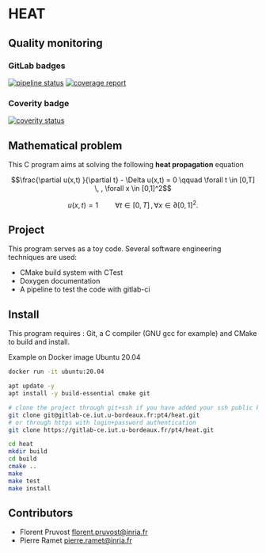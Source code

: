HEAT
====================

Quality monitoring
------------------

### GitLab badges
[![pipeline status](https://gitlab-ce.iut.u-bordeaux.fr/pt4/heat/badges/master/pipeline.svg)](https://gitlab-ce.iut.u-bordeaux.fr/pt4/heat/commits/master)
[![coverage report](https://gitlab-ce.iut.u-bordeaux.fr/pt4/heat/badges/master/coverage.svg)](https://gitlab-ce.iut.u-bordeaux.fr/pt4/heat/commits/master)

### Coverity badge
[![coverity status](https://scan.coverity.com/projects/19229/badge.svg)](https://scan.coverity.com/projects/heat)

Mathematical problem
---------------------

This C program aims at solving the following **heat propagation** equation

```math
\frac{\partial u(x,t) }{\partial t} - \Delta u(x,t) = 0 \qquad \forall  t \in [0,T] \, , \forall x \in [0,1]^2
```
```math
u(x,t) = 1 \, \qquad \forall  t \in [0,T] \, , \forall x \in \partial [0,1]^2.
```

Project
---------------------

This program serves as a toy code.
Several software engineering techniques are used:

* CMake build system with CTest
* Doxygen documentation
* A pipeline to test the code with gitlab-ci

Install
---------------------

This program requires : Git, a C compiler (GNU gcc for example) and CMake to build and install.

Example on Docker image Ubuntu 20.04
```sh
docker run -it ubuntu:20.04

apt update -y
apt install -y build-essential cmake git

# clone the project through git+ssh if you have added your ssh public key on Gitlab
git clone git@gitlab-ce.iut.u-bordeaux.fr:pt4/heat.git
# or through https with login+password authentication
git clone https://gitlab-ce.iut.u-bordeaux.fr/pt4/heat.git

cd heat
mkdir build
cd build
cmake ..
make
make test
make install
```

Contributors
------------

* Florent Pruvost florent.pruvost@inria.fr
* Pierre Ramet pierre.ramet@inria.fr

